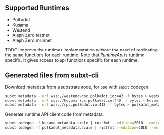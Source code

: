 ## Supported Runtimes
  - Polkadot
  - Kusama
  - Westend
  - Aleph Zero testnet
  - Aleph Zero mainnet

TODO: Improve the runtimes implementation without the need of replicating the same functions for each runtime. Note that *RuntimeApi* is runtime specific. It gives access to api functions specific for each runtime.

## Generated files from subxt-cli

Download metadata from a substrate node, for use with `subxt` codegen.

```bash
subxt metadata --url wss://westend-rpc.polkadot.io:443 -f bytes > westend_metadata.scale
subxt metadata --url wss://kusama-rpc.polkadot.io:443 -f bytes > kusama_metadata.scale
subxt metadata --url wss://rpc.polkadot.io:443 -f bytes > polkadot_metadata.scale
```

Generate runtime API client code from metadata.

```bash
subxt codegen -f kusama_metadata.scale | rustfmt --edition=2018 --emit=stdout > kusama_runtime.rs
subxt codegen -f polkadot_metadata.scale | rustfmt --edition=2018 --emit=stdout > polkadot_runtime.rs
```
